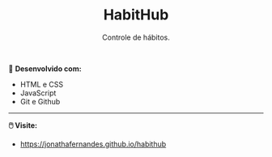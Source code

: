 <h1 align="center">HabitHub</h1>

<p align="center">
Controle de hábitos.
<br>
</p>

<br>

🚀 **Desenvolvido com:**
- HTML e CSS
- JavaScript
- Git e Github
---
**🖱️ Visite:**
- https://jonathafernandes.github.io/habithub
